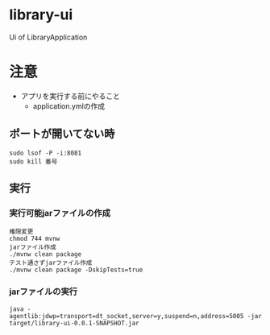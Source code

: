 # library-ui
Ui of LibraryApplication

# 注意
- アプリを実行する前にやること
    - application.ymlの作成

## ポートが開いてない時
```shell
sudo lsof -P -i:8081
sudo kill 番号
```

## 実行
### 実行可能jarファイルの作成
```
権限変更
chmod 744 mvnw
jarファイル作成
./mvnw clean package
テスト通さずjarファイル作成
./mvnw clean package -DskipTests=true
```
### jarファイルの実行
```
java -agentlib:jdwp=transport=dt_socket,server=y,suspend=n,address=5005 -jar target/library-ui-0.0.1-SNAPSHOT.jar
```